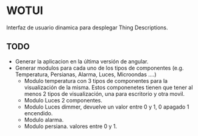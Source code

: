 
# WOTUI
Interfaz de usuario dinamica para desplegar Thing Descriptions.

## TODO

* Generar la aplicacion en la última versión de angular.
* Generar modulos para cada uno de los tipos de componentes (e.g. Temperatura, Persianas, Alarma, Luces, Microondas ....)
    * Modulo temperatura con 3 tipos de componentes para la visualización de la misma. Estos componenetes tienen que tener al menos 2 tipos de visualización, una para escritorio y otra movil.
    * Modulo Luces 2 componentes. 
    * Modulo Luces dimmer, devuelve un valor entre 0 y 1, 0 apagado 1 encendido.
    * Modulo alarma.
    * Modulo persiana. valores entre 0 y 1.
